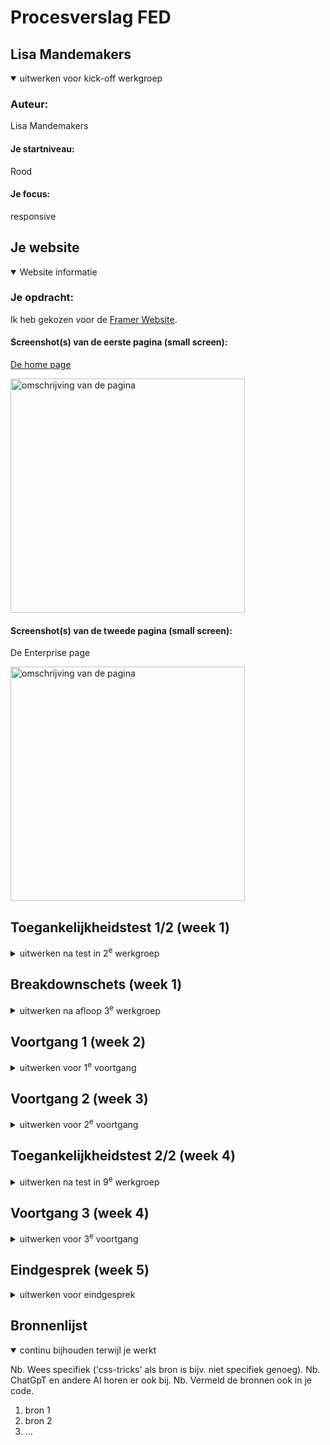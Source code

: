 # Procesverslag FED


## Lisa Mandemakers

<details open>
  <summary>uitwerken voor kick-off werkgroep</summary>

  ### Auteur:
Lisa Mandemakers

  #### Je startniveau:
Rood

  #### Je focus:
responsive
 
</details>


## Je website

<details open>
  <summary>Website informatie</summary>

  ### Je opdracht:
  Ik heb gekozen voor de [Framer Website](https://www.framer.com/?via=quy-vu-manh&dub_id=lDEqkcLfbW2z5nyH&gad_source=1).

  #### Screenshot(s) van de eerste pagina (small screen): 
 [De home page](https://www.framer.com/?via=quy-vu-manh&dub_id=lDEqkcLfbW2z5nyH&gad_source=1)
 
  <img src="/assets/read-me-img/Framer-Home-Phone.png"  width="375px" alt="omschrijving van de pagina">

  #### Screenshot(s) van de tweede pagina (small screen):
  De Enterprise page
  
  <img src="/assets/read-me-img/Framer-Enterprise-Phone.png"  width="375px" alt="omschrijving van de pagina">
 
</details>


## Toegankelijkheidstest 1/2 (week 1)

<details>
  <summary>uitwerken na test in 2<sup>e</sup> werkgroep</summary>

  ### Bevindingen

  #### Kansen voor verbetering Framer voor de screenreader:
* Hij ziet wel de links maar niet de images of logo’s 
* Je krijgt bij de text blokken met knoppen “learn more” alleen dat te horen, je weet dus helemaal niet waar dat naar verwijst
* Bij sommige links leest die de hele https request voor, dit kan best verwarrend zijn 
* Hij slaat een hele sectie over die met alleen teksten 
* Ze maken alleen maar gebruik van divs, classes, I D’s ipv gewone semantics zoals “main” “footer” “header”
* Sanne gaat letten op de structuur en de koppen en de alt teksten 

#### Wat wel goed is:
* Consistente opbouw met herbruikbare componenten: De site is duidelijk modulair opgebouwd, waardoor onderdelen visueel en technisch herkenbaar zijn. Dit helpt bij onderhoud en uitbreiding.

* Heldere hiërarchie van contentblokken: Hoewel er weinig semantische tags zijn, is de volgorde van de secties logisch en voorspelbaar. Dit geeft een zekere consistentie.

* Responsiviteit goed uitgewerkt: De site past zich netjes aan verschillende schermgroottes aan. Voor screenreaders is dit indirect gunstig, omdat content op mobiel niet ineens verdwijnt of verkeerd wordt ingeladen.
</details>


## Breakdownschets (week 1)

<details>
  <summary>uitwerken na afloop 3<sup>e</sup> werkgroep</summary>

  ### 1. De home pagina: 
  <img src="/assets/read-me-img/Framer-Home-Phone-1-breakdownschets.jpg" width="375px" alt="breakdown van de hele pagina">

  ### 2. De enterprise pagina: 
  <img src="/assets/read-me-img/Framer-Home-Phone-1-breakdownschets.jpg" width="375px" alt="breakdown van de hele pagina">
    
  <!-- ### dynamisch deel (bijv menu): 
  <img src="readme-images/dummy-plaatje.jpg" width="375px" alt="breakdown van een dynamisch deel">

  ### wellicht nog een dynamisch deel (bijv filter): 
  <img src="readme-images/dummy-plaatje.jpg" width="375px" alt="breakdown van nog een dynamisch deel"> -->
</details>





## Voortgang 1 (week 2)

<details>
  <summary>uitwerken voor 1<sup>e</sup> voortgang</summary>

  ### Stand van zaken
Mijn Framer-website is sinds gisteren veranderd, wat een tegenvaller is, maar ik heb gelukkig nog wel screenshots die ik kan gebruiken. Hierdoor kan ik niet alles meer precies nachecken, maar ik wil alsnog bespreken hoe ik mijn code kan vereenvoudigen door minder te nesten en onnodige divs te vermijden, terwijl ik de HTML semantisch correct houd. Ook wil ik de aanpak van de slider op de homepage bekijken, mijn breakdownschets nagaan en controleren of ik divs en classes op de juiste manier heb gebruikt. Daarnaast wil ik de opzet van mijn CSS doornemen om te zorgen dat deze overzichtelijk en logisch is.

#### Werken met Grid
Deze week gingen we aan de slag met grid, wat ik zeker ook in mijn website ga toepassen, hier heb even een overzicht voor mezelf geschetst zodat ik weet wat voor grid layout ik moet maken:

  <img src="/assets/read-me-img/gridphone.png" width="375px" alt="Grid on homepage">
  <img src="/assets/read-me-img/grid-drawing.png" width="375px" alt="Grid drawing">

  

  

  ### Agenda voor meeting
  samen met je groepje opstellen

  | Robin Yildiz   | Kaa Leung Ho         | Kaj-Benjamin Sitanala    | Lisa Mandemakers (ik)       |
  | ---            | ---                  | ---          | ---              |
  | Breakdownschets nakijken | Breakdownschets nakijken          | Breakdownschets nakijken    |  Ik wil minder gaan nesten en onnodige divs gbruiken, hoe pak ik dit aan   |
  | Html structuur controleren of het matcht met breakdownschets | Html structuur controleren of het matcht met breakdownschets | Html structuur controleren of het matcht met breakdownschets | Kijken of mijn Html semantisch correct is |  Hoe ga ik de slider op de homepage aanpakken?
  | Groenlicht krijgen voor css          | Groenlicht krijgen voor css               | Groenlicht krijgen voor css           | Breakdownschets nagaan          |
|| | een erg volle css | De divs / classes op sommige plekken, correct gebruikt of niet?| 
| | | | Css  opzet checken |


  ### Verslag van meeting
  hier na afloop snel de uitkomsten van de meeting vastleggen

  - Zorg dat de taal goed klopt
- Weten hoe je in javascript zonder id en classes kan selecteren ?
    - Je tikt letterlijk gewoon:  document.queryselector(“header nav button”)
- Hamburger menu mag in een button
- Link voor carrousel met css: https://chrome.dev/carousel-configurator/
    - Werk alleen in Chrome

- Ik moet nog letten op de volgorde van de heading
- Svg’s zijn goed om te gebruiken
    - En makkelijk stijlbaar 

- Webarchive.org om oude webversies te kunnen bekijken

- Je kunt met de screenreader alle html elementen checken, lanmarks: voor navigatie
- Ctrl opt U en met pijltjes links rechts en boven naar beneden om dingen te selecteren

- Je moet a links die telkens het zelfde zijn aanpassen door er onzichtare span zin te zetten en hier de verduidelijkte naam in


</details>





## Voortgang 2 (week 3)

<details>
  <summary>uitwerken voor 2<sup>e</sup> voortgang</summary>

  ### Stand van zaken
  hier dit ging goed & dit was lastig (neem ook screenshots op van delen van je website en code)

  


  ### Agenda voor meeting
  samen met je groepje opstellen

  | Robin Yildiz    | Kaa Leung Ho          | Kaj-Benjamin Sitanala     | Lisa Mandemakers (ik)        |
  | ---            | ---                | ---          | ---              |
  | HTML controleren  | De verbeterde html van de 1e webpagina nakijken             |  HTML controleren  | Hoe pak ik de grid layout aan want er zit een hele kleine schaduw in    |
  | CSS controleren | Flexbox in de eerste en tweede navigatie controleren | CSS controleren | Waarom werkt een scrollstate wel op `<img>` en niet op `<li>`
  |             | Hero-section controleren                | ...          | ...              | Hoe kan ik mijn ticker, smooth maken
 | ...            | Hamburger menu: css of javascript                | ...          | ...              |Mag je bij onzichtbare tekst: display none doen of visibility hidden?

 | ...            | Vraag bij uitklapbare dropdown menu :hover - hoe uitwerken in javascript?                 | Eerste opzet html van de tweede webpagina controleren (met name webshop gedeelte)          | ...              |
 | ...            | ...                | ...          | ...              |
 | ...            | ...                | ...          | ...              |


  ### Verslag van meeting
  hier na afloop snel de uitkomsten van de meeting vastleggen

  - punt 1
  - punt 2
  - nog een punt
- ...

</details>





## Toegankelijkheidstest 2/2 (week 4)

<details>
  <summary>uitwerken na test in 9<sup>e</sup> werkgroep</summary>

  ### Bevindingen
  Lijst met je bevindingen die in de test naar voren kwamen (geef ook aan wat er verbeterd is):

</details>





## Voortgang 3 (week 4)

<details>
  <summary>uitwerken voor 3<sup>e</sup> voortgang</summary>

  ### Stand van zaken
  hier dit ging goed & dit was lastig (neem ook screenshots op van delen van je website en code)


  ### Agenda voor meeting
  samen met je groepje opstellen

  | Robin Yildiz     | Kaa Leung Ho         | Kaj-Benjamin Sitanala    | Lisa Mandemakers (ik)        |
  | ---            | ---                | ---          | ---              |
  | dit bespreken  | en dit             | en ik dit    | en dan ik dat    |
  | en dat ook nog | dit als er tijd is | nog een punt | dit wil ik zeker |
  | ...            | ...                | ...          | ...              |


  ### Verslag van meeting
  hier na afloop snel de uitkomsten van de meeting vastleggen

  - punt 1
  - punt 2
  - nog een punt
  - ...

</details>





## Eindgesprek (week 5)

<details>
  <summary>uitwerken voor eindgesprek</summary>

  ### Je uitkomst - karakteristiek screenshots:
  <img src="readme-images/dummy-plaatje.jpg" width="375px" alt="uitomst opdracht 1">


  ### Dit ging goed/Heb ik geleerd: 
  Korte omschrijving met plaatjes

  <img src="readme-images/dummy-plaatje.jpg" width="375px" alt="top">


  ### Dit was lastig/Is niet gelukt:
  Korte omschrijving met plaatjes

  <img src="readme-images/dummy-plaatje.jpg" width="375px" alt="bummer">
</details>





## Bronnenlijst

<details open>
  <summary>continu bijhouden terwijl je werkt</summary>

  Nb. Wees specifiek ('css-tricks' als bron is bijv. niet specifiek genoeg). 
  Nb. ChatGpT en andere AI horen er ook bij.
  Nb. Vermeld de bronnen ook in je code.

  1. bron 1
  2. bron 2
  3. ...

</details>